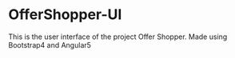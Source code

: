 # OfferShopper-UI
This is the user interface of the project Offer Shopper. Made using Bootstrap4 and Angular5
